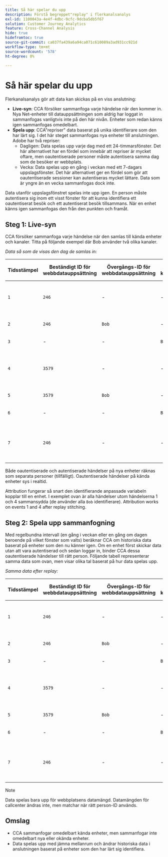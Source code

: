 ```yaml
---
title: Så här spelar du upp
description: Förstå begreppet"replay" i flerkanalsanalys
exl-id: 1100043a-4e4f-4dbc-9cfc-9dcba5db5f67
solution: Customer Journey Analytics
feature: Cross-Channel Analysis
hide: true
hidefromtoc: true
source-git-commit: ca037fa439a6a94ca071c610089a3ad931cc921d
workflow-type: tm+mt
source-wordcount: '578'
ht-degree: 0%

---
```


# Så här spelar du upp

Flerkanalsanalys gör att data kan skickas på en viss anslutning:

* **Live-syn**: CCA försöker sammanfoga varje händelse när den kommer in. Nya Net-enheter till datauppsättningen som aldrig har loggat in sammanfogas vanligtvis inte på den här nivån. Enheter som redan känns igen sammanfogas omedelbart.
* **Spela upp**: CCA&quot;repriser&quot; data baserat på unika identifierare som den har lärt sig. I det här steget sammanfogas nya enheter till anslutningen. Adobe har två repriser:
   * Dagligen: Data spelas upp varje dag med ett 24-timmarsfönster. Det här alternativet har en fördel som innebär att repriser är mycket oftare, men oautentiserade personer måste autentisera samma dag som de besöker er webbplats.
   * Vecka: Data spelas upp en gång i veckan med ett 7-dagars uppslagsfönster. Det här alternativet ger en fördel som gör att oautentiserade sessioner kan autentiseras mycket lättare. Data som är yngre än en vecka sammanfogas dock inte.

Data utanför uppslagsfönstret spelas inte upp igen. En person måste autentisera sig inom ett visst fönster för att kunna identifiera ett oautentiserat besök och ett autentiserat besök tillsammans. När en enhet känns igen sammanfogas den från den punkten och framåt.

## Steg 1: Live-syn

CCA försöker sammanfoga varje händelse när den samlas till kända enheter och kanaler. Titta på följande exempel där Bob använder två olika kanaler.

*Data så som de visas den dag de samlas in:*

| Tidsstämpel | Beständigt ID för webbdatauppsättning | Övergångs-ID för webbdatauppsättning | ID för kundtjänstperson | Använt person-ID | Förklaring av händelsen | Personmått (kumulativt) |
| --- | --- | --- | --- | --- | --- | --- |
| `1` | `246` | - | - | `246` | Bob besöker din webbplats på sin dator, oautentiserad | `1` (246) |
| `2` | `246` | `Bob` | - | `Bob` | Bob loggar in på skrivbordet | `2` (246 och Bob) |
| `3` | - | - | `Bob` | `Bob` | Bob ringer kundtjänst | `2` (246 och Bob) |
| `4` | `3579` | - | - | `3579` | Bob kommer åt din webbplats på sin mobila enhet, oautentiserad | `3` (246, Bob och 3579) |
| `5` | `3579` | `Bob` | - | `Bob` | Bob loggar in via mobilen | `3` (246, Bob och 3579) |
| `6` | - | - | `Bob` | `Bob` | Bob ringer kundtjänst igen | `3` (246, Bob och 3579) |
| `7` | `246` | - | - | `Bob` | Bob besöker din webbplats på sin dator igen, oautentiserad | `3` (246, Bob och 3579) |

Både oautentiserade och autentiserade händelser på nya enheter räknas som separata personer (tillfälligt). Oautentiserade händelser på kända enheter sys i realtid.

Attribution fungerar så snart den identifierande anpassade variabeln kopplar till en enhet. I exemplet ovan är alla händelser utom händelserna 1 och 4 sammansydda (de använder alla `Bob` identifierare). Attribution works on events 1 and 4 after replay stitching.

## Steg 2: Spela upp sammanfogning

Med regelbundna intervall (en gång i veckan eller en gång om dagen beroende på vilket fönster som valts) beräknar CCA om historiska data baserat på enheter som den nu känner igen. Om en enhet först skickar data utan att vara autentiserad och sedan loggar in, binder CCA dessa oautentiserade händelser till rätt person. Följande tabell representerar samma data som ovan, men visar olika tal baserat på hur data spelas upp.

*Samma data efter replay:*

| Tidsstämpel | Beständigt ID för webbdatauppsättning | Övergångs-ID för webbdatauppsättning | ID för kundtjänstperson | Använt person-ID | Förklaring av händelsen | Personmått (kumulativt) |
| --- | --- | --- | --- | --- | --- | --- |
| `1` | `246` | - | - | `Bob` | Bob besöker din webbplats på sin dator, oautentiserad | `1` (Bob) |
| `2` | `246` | `Bob` | - | `Bob` | Bob loggar in på skrivbordet | `1` (Bob) |
| `3` | - | - | `Bob` | `Bob` | Bob ringer kundtjänst | `1` (Bob) |
| `4` | `3579` | - | - | `Bob` | Bob kommer åt din webbplats på sin mobila enhet, oautentiserad | `1` (Bob) |
| `5` | `3579` | `Bob` | - | `Bob` | Bob loggar in via mobilen | `1` (Bob) |
| `6` | - | - | `Bob` | `Bob` | Bob ringer kundtjänst igen | `1` (Bob) |
| `7` | `246` | - | - | `Bob` | Bob besöker din webbplats på sin dator igen, oautentiserad | `1` (Bob) |

>[!NOTE]
>
>Data spelas bara upp för webbplatsens datamängd. Datamängden för callcenter ändras inte, men matchar när rätt person-ID används.

## Omslag

* CCA sammanfogar omedelbart kända enheter, men sammanfogar inte omedelbart nya eller okända enheter.
* Data spelas upp med jämna mellanrum och ändrar historiska data i anslutningen baserat på enheter som den har lärt sig identifiera.
